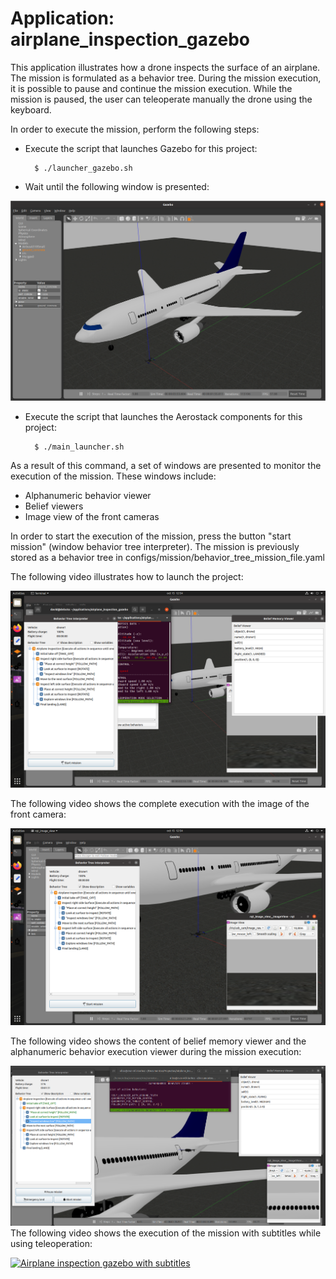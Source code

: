 # Application: airplane_inspection_gazebo

This application illustrates how a drone inspects the surface of an airplane. The mission is formulated as a behavior tree. During the mission execution, it is possible to pause and continue the mission execution. While the mission is paused, the user can teleoperate manually the drone using the keyboard.

In order to execute the mission, perform the following steps:

- Execute the script that launches Gazebo for this project:

        $ ./launcher_gazebo.sh

- Wait until the following window is presented:

<img src="https://raw.githubusercontent.com/aerostack/airplane_inspection_gazebo/v5-libeccio/doc/GazeboIsReady.png" width=600>

- Execute the script that launches the Aerostack components for this project:

        $ ./main_launcher.sh

As a result of this command, a set of windows are presented to monitor the execution of the mission. These windows include:
- Alphanumeric behavior viewer
- Belief viewers 
- Image view of the front cameras

In order to start the execution of the mission, press the button "start mission" (window behavior tree interpreter). The mission is previously stored as a behavior tree in configs/mission/behavior_tree_mission_file.yaml

The following video illustrates how to launch the project:

[![How To Launch](https://raw.githubusercontent.com/aerostack/airplane_inspection_gazebo/v5-libeccio/doc/HowToLaunch.png)](https://youtu.be/OPGyt3YJW8s)

The following video shows the complete execution with the image of the front camera:

[![Execution with Front Camera](https://raw.githubusercontent.com/aerostack/airplane_inspection_gazebo/v5-libeccio/doc/ExecutionWithFrontCamera.png)](https://youtu.be/ANI2XvHkpyg)

The following video shows the content of belief memory viewer and the alphanumeric behavior execution viewer during the mission execution:
  
[ ![Airplane inspection gazebo](https://github.com/aerostack/airplane_inspection_gazebo/blob/v5-libeccio/doc/airplane-execution-miniature.png)](https://www.youtube.com/watch?v=1wzX-PtO7rg)
The following video shows the execution of the mission with subtitles while using teleoperation:

[ ![Airplane inspection gazebo with subtitles](https://i.ibb.co/DRQKPw2/capiavion2-800.png)](https://www.youtube.com/watch?v=9IvkORUG7rA)

